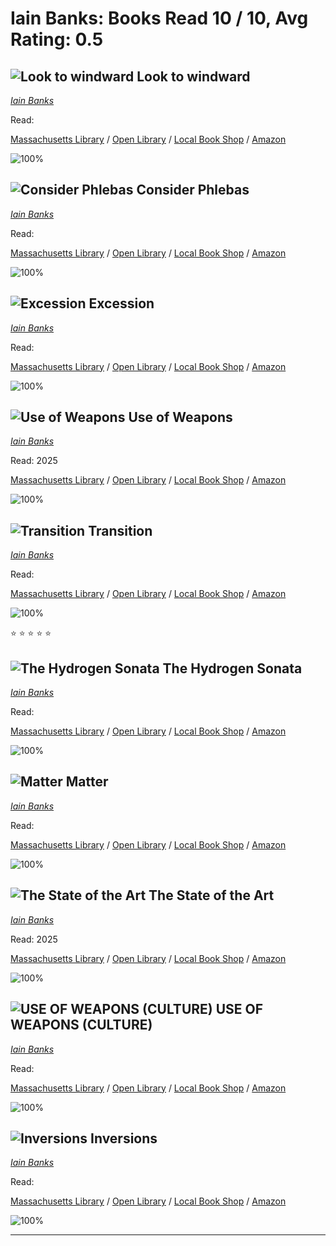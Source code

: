 # Iain Banks:  Books Read 10 / 10, Avg Rating: 0.5 

## ![Look to windward](https://covers.openlibrary.org/b/id/476421-M.jpg) Look to windward
*[Iain Banks](../authors/IainBanks)*

Read: 

[Massachusetts Library](https://library.minlib.net/search/i=9781841490595) / [Open Library](https://openlibrary.org/isbn/9781841490595) / [Local Book Shop](https://bookshop.org/book/9781841490595) / [Amazon](https://amazon.com/dp/0743421914)

![100%](https://geps.dev/progress/100) 



## ![Consider Phlebas](https://covers.openlibrary.org/b/id/1009644-M.jpg) Consider Phlebas
*[Iain Banks](../authors/IainBanks)*

Read: 

[Massachusetts Library](https://library.minlib.net/search/i=9783453215306) / [Open Library](https://openlibrary.org/isbn/9783453215306) / [Local Book Shop](https://bookshop.org/book/9783453215306) / [Amazon](https://amazon.com/dp/345331591X)

![100%](https://geps.dev/progress/100) 



## ![Excession](https://covers.openlibrary.org/b/id/5276044-M.jpg) Excession
*[Iain Banks](../authors/IainBanks)*

Read: 

[Massachusetts Library](https://library.minlib.net/search/i=9781857235272) / [Open Library](https://openlibrary.org/isbn/9781857235272) / [Local Book Shop](https://bookshop.org/book/9781857235272) / [Amazon](https://amazon.com/dp/849502411X)

![100%](https://geps.dev/progress/100) 



## ![Use of Weapons](https://covers.openlibrary.org/b/id/908806-M.jpg) Use of Weapons
*[Iain Banks](../authors/IainBanks)*

Read: 2025

[Massachusetts Library](https://library.minlib.net/search/i=9780316068796) / [Open Library](https://openlibrary.org/isbn/9780316068796) / [Local Book Shop](https://bookshop.org/book/9780316068796) / [Amazon](https://amazon.com/dp/0316068799)

![100%](https://geps.dev/progress/100) 



## ![Transition](https://covers.openlibrary.org/b/id/6578949-M.jpg) Transition
*[Iain Banks](../authors/IainBanks)*

Read: 

[Massachusetts Library](https://library.minlib.net/search/i=9780316731089) / [Open Library](https://openlibrary.org/isbn/9780316731089) / [Local Book Shop](https://bookshop.org/book/9780316731089) / [Amazon](https://amazon.com/dp/0316731072)

![100%](https://geps.dev/progress/100) 

:star: :star: :star: :star: :star:

## ![The Hydrogen Sonata](https://covers.openlibrary.org/b/id/7425860-M.jpg) The Hydrogen Sonata
*[Iain Banks](../authors/IainBanks)*

Read: 

[Massachusetts Library](https://library.minlib.net/search/i=9780316212380) / [Open Library](https://openlibrary.org/isbn/9780316212380) / [Local Book Shop](https://bookshop.org/book/9780316212380) / [Amazon](https://amazon.com/dp/0316212385)

![100%](https://geps.dev/progress/100) 



## ![Matter](https://covers.openlibrary.org/b/id/1174791-M.jpg) Matter
*[Iain Banks](../authors/IainBanks)*

Read: 

[Massachusetts Library](https://library.minlib.net/search/i=9780356521701) / [Open Library](https://openlibrary.org/isbn/9780356521701) / [Local Book Shop](https://bookshop.org/book/9780356521701) / [Amazon](https://amazon.com/dp/1841494194)

![100%](https://geps.dev/progress/100) 



## ![The State of the Art](https://covers.openlibrary.org/b/id/908770-M.jpg) The State of the Art
*[Iain Banks](../authors/IainBanks)*

Read: 2025

[Massachusetts Library](https://library.minlib.net/search/i=9780748110070) / [Open Library](https://openlibrary.org/isbn/9780748110070) / [Local Book Shop](https://bookshop.org/book/9780748110070) / [Amazon](https://amazon.com/dp/1857231554)

![100%](https://geps.dev/progress/100) 



## ![USE OF WEAPONS (CULTURE)](https://covers.openlibrary.org/b/id/8668900-M.jpg) USE OF WEAPONS (CULTURE)
*[Iain Banks](../authors/IainBanks)*

Read: 

[Massachusetts Library](https://library.minlib.net/search/i=9780708883587) / [Open Library](https://openlibrary.org/isbn/9780708883587) / [Local Book Shop](https://bookshop.org/book/9780708883587) / [Amazon](https://amazon.com/dp/0708883583)

![100%](https://geps.dev/progress/100) 



## ![Inversions](https://covers.openlibrary.org/b/id/908983-M.jpg) Inversions
*[Iain Banks](../authors/IainBanks)*

Read: 

[Massachusetts Library](https://library.minlib.net/search/i=9781982156107) / [Open Library](https://openlibrary.org/isbn/9781982156107) / [Local Book Shop](https://bookshop.org/book/9781982156107) / [Amazon](https://amazon.com/dp/1857237110)

![100%](https://geps.dev/progress/100) 



---
